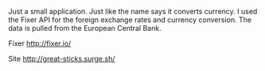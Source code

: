 Just a small application. Just like the name says it converts currency. I used the Fixer API for the foreign exchange rates and currency conversion. The data is pulled from the European Central Bank.

Fixer
http://fixer.io/

Site
http://great-sticks.surge.sh/
